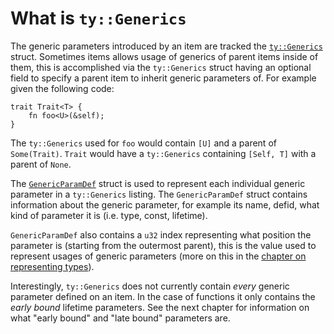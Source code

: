 # What is `ty::Generics`

The generic parameters introduced by an item are tracked the [`ty::Generics`] struct. Sometimes items allows usage of generics of parent items inside of them, this is accomplished via the `ty::Generics` struct having an optional field to specify a parent item to inherit generic parameters of. For example given the following code:

```rust,ignore
trait Trait<T> {
    fn foo<U>(&self);
}
```

The `ty::Generics` used for `foo` would contain `[U]` and a parent of `Some(Trait)`. `Trait` would have a `ty::Generics` containing `[Self, T]` with a parent of `None`.

The [`GenericParamDef`] struct is used to represent each individual generic parameter in a `ty::Generics` listing. The `GenericParamDef` struct contains information about the generic parameter, for example its name, defid, what kind of parameter it is (i.e. type, const, lifetime). 

`GenericParamDef` also contains a `u32` index representing what position the parameter is (starting from the outermost parent), this is the value used to represent usages of generic parameters (more on this in the [chapter on representing types][ch_representing_types]).

Interestingly, `ty::Generics` does not currently contain _every_ generic parameter defined on an item. In the case of functions it only contains the _early bound_ lifetime parameters. See the next chapter for information on what "early bound" and "late bound" parameters are.

[ch_representing_types]: ./ty.md
[`ty::Generics`]: https://doc.rust-lang.org/nightly/nightly-rustc/rustc_middle/ty/struct.Generics.html
[`GenericParamDef`]: https://doc.rust-lang.org/nightly/nightly-rustc/rustc_middle/ty/generics/struct.GenericParamDef.html